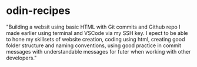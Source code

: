 # odin-recipes

"Building a websit using basic HTML with Git commits and Github repo I made earlier using terminal and VSCode via my SSH key. I epect to be able to hone my skillsets of website creation, coding using html, creating good folder structure and naming conventions, using good practice in commit messages with understandable messages for futer when working with other developers."

